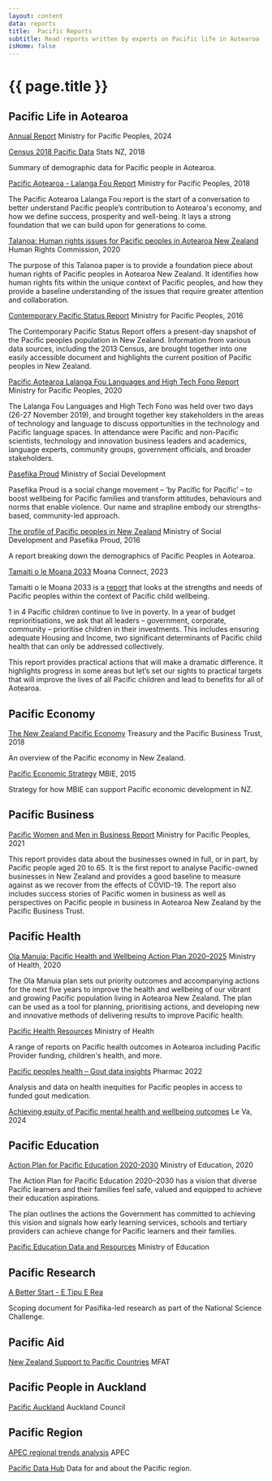 ```yaml
---
layout: content
data: reports
title:  Pacific Reports
subtitle: Read reports written by experts on Pacific life in Aotearoa
isHome: false
---
```


# {{ page.title }}

## Pacific Life in Aotearoa
[Annual Report](https://www.mpp.govt.nz/assets/Corporate-Publications/MPP-annual-report-year-ending-30-June-2024.pdf)
Ministry for Pacific Peoples, 2024

[Census 2018 Pacific Data](https://www.stats.govt.nz/tools/2018-census-ethnic-group-summaries/pacific-peoples)
Stats NZ, 2018

Summary of demographic data for Pacific people in Aotearoa.

[Pacific Aotearoa - Lalanga Fou Report](https://www.mpp.govt.nz/assets/Reports/Pacific-Aotearoa-Lalanga-Fou-Report.pdf)
Ministry for Pacific Peoples, 2018

The Pacific Aotearoa Lalanga Fou report is the start of a conversation to better understand Pacific people’s contribution to Aotearoa's economy, and how we define success, prosperity and well-being. It lays a strong foundation that we can build upon for generations to come.

[Talanoa: Human rights issues for Pacific peoples in Aotearoa New Zealand](https://www.hrc.co.nz/files/6316/0695/6263/Talanoa_-_Human_rights_issues_for_Pacific_people_in_Aotearoa_New_Zealand.pdf)
Human Rights Commission, 2020

The purpose of this Talanoa paper is to provide a foundation piece about human rights of Pacific peoples in Aotearoa New Zealand. It identifies how human rights fits within the unique context of Pacific peoples, and how they provide a baseline understanding of the issues that require greater attention and collaboration. 

[Contemporary Pacific Status Report](https://www.mpp.govt.nz/publications/reports/)
Ministry for Pacific Peoples, 2016

The Contemporary Pacific Status Report offers a present-day snapshot of the Pacific peoples population in New Zealand. Information from various data sources, including the 2013 Census, are brought together into one easily accessible document and highlights the current position of Pacific peoples in New Zealand.

[Pacific Aotearoa Lalanga Fou Languages and High Tech Fono Report](https://www.mpp.govt.nz/publications/reports/)
Ministry for Pacific Peoples, 2020

The Lalanga Fou Languages and High Tech Fono was held over two days (26-27 November 2019), and brought together key stakeholders in the areas of  technology and language to discuss opportunities in the technology and Pacific language spaces. In attendance were Pacific and non-Pacific scientists, technology and innovation business leaders and academics, language experts, community groups, government officials, and broader stakeholders.

[Pasefika Proud](https://www.pasefikaproud.co.nz/)
Ministry of Social Development

Pasefika Proud is a social change movement – ‘by Pacific for Pacific’ – to boost wellbeing for Pacific families and transform attitudes, behaviours and norms that enable violence. Our name and strapline embody our strengths-based, community-led approach.

[The profile of Pacific peoples in New Zealand](https://www.pasefikaproud.co.nz/assets/Resources-for-download/PasefikaProudResource-Pacific-peoples-paper.pdf)
Ministry of Social Development and Pasefika Proud, 2016

A report breaking down the demographics of Pacific Peoples in Aotearoa.

[Tamaiti o le Moana 2033](https://pacchildconf.co.nz)
Moana Connect, 2023

Tamaiti o le Moana 2033 is a [report](https://pacchildconf.co.nz/wp-content/uploads/2023/03/Tamaiti-Ole-Moana-Pacific-Children-March23.pdf) that looks at the strengths and needs of Pacific peoples within the context of Pacific child wellbeing.
 
1 in 4 Pacific children continue to live in poverty. In a year of budget reprioritisations, we ask that all leaders – government, corporate, community – prioritise children in their investments. This includes ensuring adequate Housing and Income, two significant determinants of Pacific child health that can only be addressed collectively.
 
This report provides practical actions that will make a dramatic difference. It highlights progress in some areas but let’s set our sights to practical targets that will improve the lives of all Pacific children and lead to benefits for all of Aotearoa.

## Pacific Economy

[The New Zealand Pacific Economy](https://www.treasury.govt.nz/sites/default/files/2018-11/nz-pacific-economy-nov18.pdf)
Treasury and the Pacific Business Trust, 2018

An overview of the Pacific economy in New Zealand.

[Pacific Economic Strategy](https://www.mbie.govt.nz/assets/cf13bcf509/mbie-pacific-economic-strategy-2015-2021.pdf)
MBIE, 2015

Strategy for how MBIE can support Pacific economic development in NZ.

## Pacific Business

[Pacific Women and Men in Business Report](https://www.mpp.govt.nz/publications/reports/)
Ministry for Pacific Peoples, 2021

This report provides data about the businesses owned in full, or in part, by Pacific people aged 20 to 65. It is the first report to analyse Pacific-owned businesses in New Zealand and provides a good baseline to measure against as we recover from the effects of COVID-19. The report also includes success stories of Pacific women in business as well as perspectives on Pacific people in business in Aotearoa New Zealand by the Pacific Business Trust. 

## Pacific Health

[Ola Manuia: Pacific Health and Wellbeing Action Plan 2020–2025](https://www.health.govt.nz/publication/ola-manuia-pacific-health-and-wellbeing-action-plan-2020-2025)
Ministry of Health, 2020

The Ola Manuia plan sets out priority outcomes and accompanying actions for the next five years to improve the health and wellbeing of our vibrant and growing Pacific population living in Aotearoa New Zealand. The plan can be used as a tool for planning, prioritising actions, and developing new and innovative methods of delivering results to improve Pacific health.

[Pacific Health Resources](https://www.health.govt.nz/our-work/populations/pacific-health/pacific-health-resources)
Ministry of Health

A range of reports on Pacific health outcomes in Aotearoa including Pacific Provider funding, children's health, and more.

[Pacific peoples health – Gout data insights](https://pharmac.govt.nz/about/access-equity/medicine-access-equity-monitoring-and-outcomes-framework/pacific-peoples-health-gout-data-insights/)
Pharmac 2022

Analysis and data on health inequities for Pacific peoples in access to funded gout medication.

[Achieving equity of Pacific mental health and wellbeing outcomes](https://www.leva.co.nz/resources/achieving-equity-of-pacific-mental-health-and-wellbeing-outcomes/)
Le Va, 2024

## Pacific Education

[Action Plan for Pacific Education 2020-2030](https://www.education.govt.nz/our-work/overall-strategies-and-policies/action-plan-for-pacific-education-2020-2030/)
Ministry of Education, 2020

The Action Plan for Pacific Education 2020–2030 has a vision that diverse Pacific learners and their families feel safe, valued and equipped to achieve their education aspirations.

The plan outlines the actions the Government has committed to achieving this vision and signals how early learning services, schools and tertiary providers can achieve change for Pacific learners and their families.

[Pacific Education Data and Resources](https://www.educationcounts.govt.nz/topics/pacific-education)
Ministry of Education

## Pacific Research

[A Better Start - E Tipu E Rea](https://www.moanaresearch.co.nz/wp-content/uploads/2019/04/A-Better-Start_Pasifika-Scoping-Doc_FINAL.pdf)

Scoping document for Pasifika-led research as part of the National Science Challenge.

## Pacific Aid

[New Zealand Support to Pacific Countries](https://mfat.govt.nz/en/aid-and-development/our-aid-partnerships-in-the-pacific/)
MFAT

## Pacific People in Auckland

[Pacific Auckland](https://www.aucklandcouncil.govt.nz/plans-projects-policies-reports-bylaws/our-plans-strategies/auckland-plan/about-the-auckland-plan/Pages/pacific-auckland.aspx)
Auckland Council

## Pacific Region

[APEC regional trends analysis](https://www.apec.org/Publications?Category=&Keyword=regional+trends&PublicationTitle=&PublicationNumber=&pubType=&ISBN=&KeyOnly=False&StartYear=&StartMonth=&EndYear=&EndMonth=)
APEC

[Pacific Data Hub](https://pacificdata.org/)
Data for and about the Pacific region.
